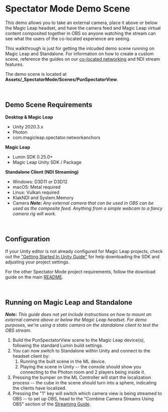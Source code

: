 # Spectator Mode Demo Scene

This demo allows you to take an external camera, place it above or below the Magic Leap headset, and have the camera feed and Magic Leap virtual content composited together in OBS so anyone watching the stream can see what the users of the co-located experience are seeing.

This walkthrough is just for getting the inlcuded demo scene running on Magic Leap and Standalone. For information on how to create a custom scene, reference the guides on our [co-located networking](https://github.com/magicleap/spectator-mode/Documentation/GettingStarted.md) and NDI stream[](https://github.com/magicleap/spectator-mode/Documentation/StreamingGuide.md) features.

The demo scene is located at **Assets/_SpectatorMode/Scenes/PunSpectatorView**.

<br/>

## Demo Scene Requirements
**Desktop & Magic Leap**
- Unity 2020.3.x
- Photon
- com.magicleap.spectator.networkanchors

**Magic Leap** 
- Lumin SDK 0.25.0+
- Magic Leap Unity SDK / Package

**Standalone Client  (NDI Streaming)**
- Windows: D3D11 or D3D12 
- macOS: Metal required
- Linux: Vulkan required
- KlakNDI and System.Memory
- Camera
***Note:** Any external camera that can be used in OBS can be used as the composite feed. Anything from a simple webcam to a fancy camera rig will work.*

<br/>

## Configuration

If your Unity editor is not already configured for Magic Leap projects, check out the ["Getting Started In Unity Guide"](https://developer.magicleap.com/en-us/learn/guides/unity-setup-intro) for help downloading the SDK and adjusting your project settings.

For the other Spectator Mode project requirements, follow the download guide on the main [README](https://github.com/magicleap/spectator-mode).

<br/>

## Running on Magic Leap and Standalone

***Note:** This guide does not yet include instructions on how to mount an external camera above or below the Magic Leap headset. For demo purposes, we're using a static camera on the standalone client to test the OBS stream.*

1. Build the PunSpectatorView scene to the Magic Leap device(s), following the standard Lumin build settings.
2. You can now switch to Standalone within Unity and connect to the headset client by:
    1. Running the built scene in the ML device.
    2. Playing the scene in Unity -- the console should show you connecting to the Photon room and 2 players being inside it.
3. Pressing the bumper on the ML Controller will start the localization process -- the cube in the scene should turn into a sphere, indicating the clients have localized.
4. Pressing the "1" key will switch which camera view is being streamed to OBS -- to set up OBS, head to the "Combine Camera Streams Using OBS" section of the [Streaming Guide](https://github.com/magicleap/spectator-mode/Documentation/StreamingGuide.md).

